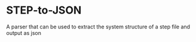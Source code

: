 # STEP-to-JSON
A parser that can be used to extract the system structure of a step file and output as json
